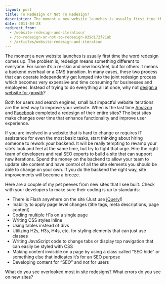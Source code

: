 ```yaml
---
layout: post
title: To Redesign or Not To Redesign?
description: The moment a new website launches is usually first time the word redesign comes up. The problem is, redesign means something different to everyone.
date: 2011-04-28
redirect_from:
  - /website-redesign-and-iteration/
  - /to-redesign-or-not-to-redesign-825d172f21ab
  - /articles/website-redesign-and-iteration
---
```


The moment a new website launches is usually first time the word redesign comes up. The problem is, redesign means something different to everyone. For some it’s a re-skin and new look/feel, but for others it means a backend overhaul or a CMS transition. In many cases, these two process that can operate independently get lumped into the joint redesign process which becomes very expensive and time consuming for businesses and employees. Instead of trying to do everything all at once, why not [design a website for growth](https://www.searchdiscovery.com/blog/designing-a-website-for-growth/)?

Both for users and search engines, small but impactful website iterations are the best way to improve your website. When is the last time [Amazon](https://www.amazon.com/) and [Facebook](https://www.facebook.com/) completed a redesign of their entire sites? The best sites make changes over time that enhance functionality and improve user experience.

If you are involved in a website that is hard to change or requires IT assistance for even the most basic tasks, start thinking about hiring someone to rework your backend. It will be really tempting to revamp your site’s look and feel at the same time, but try to fight that urge. Hire the right team of developers and real SEO experts to build a site that can support new iterations. Spend the money on the backend to allow your team to update site content and have control of all the site elements you should be able to change on your own. If you do the backend the right way, site improvements will become a breeze.

Here are a couple of my pet peeves from new sites that I see built. Check with your developers to make sure their coding is up to standards:

* There is Flash anywhere on the site (Just use [jQuery](https://jquery.com/)!)
* Inability to apply page level changes (title tags, meta descriptions, page content)
* Coding multiple H1s on a single page
* Writing CSS styles inline
* Using tables instead of divs
* Utilizing H2s, H3s, H4s, etc. for styling elements that can just use classes
* Writing JavaScript code to change tabs or display top navigation that can easily be styled with CSS
* Making content invisible on a page by using a class called “SEO hide” or something else that indicates it’s for an SEO purpose
* Developing content for “SEO” and not for users

What do you see overlooked most in site redesigns? What errors do you see on new sites?